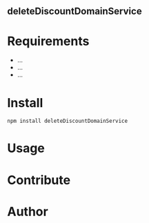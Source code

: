 ## deleteDiscountDomainService

# Requirements
* ...
* ...
* ...

# Install
```npm install deleteDiscountDomainService```
# Usage
# Contribute
# Author